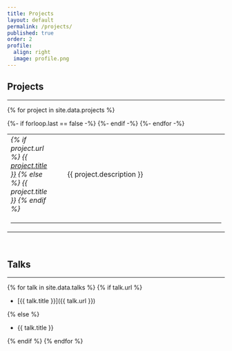 ```yaml
---
title: Projects
layout: default
permalink: /projects/
published: true
order: 2
profile:
  align: right
  image: profile.png
---
```


## Projects

---


<div id="newstable" style="
/* padding-left: 0.7em; padding-right: 0.7em; padding-top: 0.7em; padding-bottom: 0.7em; */
border: none;
">
<table style="width:100%">

<col width="23%">
<col width="2%">
<col width="75%">


{% for project in site.data.projects %}

<tr><td><em>{% if project.url %}
<a href="{{ project.url }}">{{ project.title }}</a>
{% else %}
{{ project.title }}
{% endif %}</em></td>
<td></td>
<td>{{ project.description }}</td></tr>
{%- if forloop.last == false -%}
<tr><td colspan="3"><hr></td></tr>
{%- endif -%}
{%- endfor -%}
</table>
</div>

<br>

## Talks
---

{% for talk in site.data.talks %}
{% if talk.url %}

* [{{ talk.title }}]({{ talk.url }})

{% else %}

* {{ talk.title }}

{% endif %}
{% endfor %}
